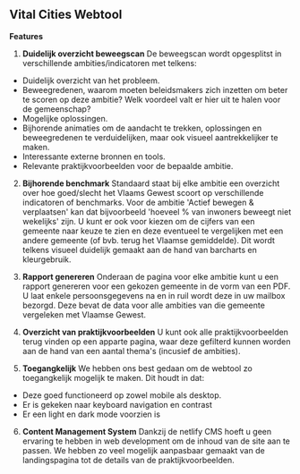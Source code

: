## Vital Cities Webtool

**Features**

1. **Duidelijk overzicht beweegscan**
De beweegscan wordt opgesplitst in verschillende ambities/indicatoren met telkens:
- Duidelijk overzicht van het probleem.
- Beweegredenen, waarom moeten beleidsmakers zich inzetten om beter te scoren op deze ambitie? Welk voordeel valt er hier uit te halen voor de gemeenschap?
- Mogelijke oplossingen.
- Bijhorende animaties om de aandacht te trekken, oplossingen en beweegredenen te verduidelijken, maar ook visueel aantrekkelijker te maken.
- Interessante externe bronnen en tools.
- Relevante praktijkvoorbeelden voor de bepaalde ambitie.

2. **Bijhorende benchmark**
Standaard staat bij elke ambitie een overzicht over hoe goed/slecht het Vlaams Gewest scoort op verschillende indicatoren of benchmarks. Voor de ambitie 'Actief bewegen & verplaatsen' kan dat bijvoorbeeld 'hoeveel % van inwoners beweegt niet wekelijks' zijn. U kunt er ook voor kiezen om de cijfers van een gemeente naar keuze te zien en deze eventueel te vergelijken met een andere gemeente (of bvb. terug het Vlaamse gemiddelde). Dit wordt telkens visueel duidelijk gemaakt aan de hand van barcharts en kleurgebruik.

3. **Rapport genereren**
Onderaan de pagina voor elke ambitie kunt u een rapport genereren voor een gekozen gemeente in de vorm van een PDF. U laat enkele persoonsgegevens na en in ruil wordt deze in uw mailbox bezorgd. Deze bevat de data voor alle ambities van die gemeente vergeleken met Vlaamse Gewest.

4. **Overzicht van praktijkvoorbeelden**
U kunt ook alle praktijkvoorbeelden terug vinden op een apparte pagina, waar deze gefilterd kunnen worden aan de hand van een aantal thema's (incusief de ambities).

5. **Toegangkelijk**
We hebben ons best gedaan om de webtool zo toegangkelijk mogelijk te maken. Dit houdt in dat:
- Deze goed functioneerd op zowel mobile als desktop. 
- Er is gekeken naar keyboard navigation en contrast 
- Er een light en dark mode voorzien is

6. **Content Management System**
Dankzij de netlify CMS hoeft u geen ervaring te hebben in web development om de inhoud van de site aan te passen. We hebben zo veel mogelijk aanpasbaar gemaakt van de landingspagina tot de details van de praktijkvoorbeelden.

